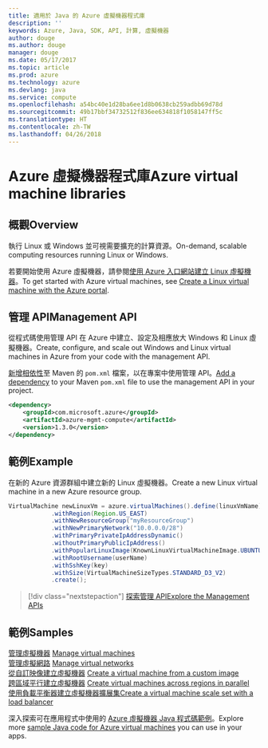 ```yaml
---
title: 適用於 Java 的 Azure 虛擬機器程式庫
description: ''
keywords: Azure, Java, SDK, API, 計算, 虛擬機器
author: douge
ms.author: douge
manager: douge
ms.date: 05/17/2017
ms.topic: article
ms.prod: azure
ms.technology: azure
ms.devlang: java
ms.service: compute
ms.openlocfilehash: a54bc40e1d28ba6ee1d8b0638cb259adbb69d78d
ms.sourcegitcommit: 49b17bbf34732512f836ee634818f1058147ff5c
ms.translationtype: HT
ms.contentlocale: zh-TW
ms.lasthandoff: 04/26/2018
---
```

# <a name="azure-virtual-machine-libraries"></a><span data-ttu-id="d99fe-103">Azure 虛擬機器程式庫</span><span class="sxs-lookup"><span data-stu-id="d99fe-103">Azure virtual machine libraries</span></span>

## <a name="overview"></a><span data-ttu-id="d99fe-104">概觀</span><span class="sxs-lookup"><span data-stu-id="d99fe-104">Overview</span></span>

<span data-ttu-id="d99fe-105">執行 Linux 或 Windows 並可視需要擴充的計算資源。</span><span class="sxs-lookup"><span data-stu-id="d99fe-105">On-demand, scalable computing resources running Linux or Windows.</span></span>

<span data-ttu-id="d99fe-106">若要開始使用 Azure 虛擬機器，請參閱[使用 Azure 入口網站建立 Linux 虛擬機器](/azure/virtual-machines/linux/quick-create-portal)。</span><span class="sxs-lookup"><span data-stu-id="d99fe-106">To get started with Azure virtual machines, see [Create a Linux virtual machine with the Azure portal](/azure/virtual-machines/linux/quick-create-portal).</span></span>

## <a name="management-api"></a><span data-ttu-id="d99fe-107">管理 API</span><span class="sxs-lookup"><span data-stu-id="d99fe-107">Management API</span></span>

<span data-ttu-id="d99fe-108">從程式碼使用管理 API 在 Azure 中建立、設定及相應放大 Windows 和 Linux 虛擬機器。</span><span class="sxs-lookup"><span data-stu-id="d99fe-108">Create, configure, and scale out Windows and Linux virtual machines in Azure from your code with the management API.</span></span>

<span data-ttu-id="d99fe-109">[新增相依性](https://maven.apache.org/guides/getting-started/index.html#How_do_I_use_external_dependencies)至 Maven 的 `pom.xml` 檔案，以在專案中使用管理 API。</span><span class="sxs-lookup"><span data-stu-id="d99fe-109">[Add a dependency](https://maven.apache.org/guides/getting-started/index.html#How_do_I_use_external_dependencies) to your Maven `pom.xml` file to use the management API in your project.</span></span>  

```XML
<dependency>
    <groupId>com.microsoft.azure</groupId>
    <artifactId>azure-mgmt-compute</artifactId>
    <version>1.3.0</version>
</dependency>
```   


## <a name="example"></a><span data-ttu-id="d99fe-110">範例</span><span class="sxs-lookup"><span data-stu-id="d99fe-110">Example</span></span>

<span data-ttu-id="d99fe-111">在新的 Azure 資源群組中建立新的 Linux 虛擬機器。</span><span class="sxs-lookup"><span data-stu-id="d99fe-111">Create a new Linux virtual machine in a new Azure resource group.</span></span>

```java
VirtualMachine newLinuxVm = azure.virtualMachines().define(linuxVmName)
            .withRegion(Region.US_EAST)
            .withNewResourceGroup("myResourceGroup")
            .withNewPrimaryNetwork("10.0.0.0/28")
            .withPrimaryPrivateIpAddressDynamic()
            .withoutPrimaryPublicIpAddress()
            .withPopularLinuxImage(KnownLinuxVirtualMachineImage.UBUNTU_SERVER_16_04_LTS)
            .withRootUsername(userName)
            .withSshKey(key)
            .withSize(VirtualMachineSizeTypes.STANDARD_D3_V2)
            .create();
```

> [!div class="nextstepaction"]
> [<span data-ttu-id="d99fe-112">探索管理 API</span><span class="sxs-lookup"><span data-stu-id="d99fe-112">Explore the Management APIs</span></span>](/java/api/overview/azure/virtualmachines/management)


## <a name="samples"></a><span data-ttu-id="d99fe-113">範例</span><span class="sxs-lookup"><span data-stu-id="d99fe-113">Samples</span></span>

<span data-ttu-id="d99fe-114">[管理虛擬機器][1] </span><span class="sxs-lookup"><span data-stu-id="d99fe-114">[Manage virtual machines][1] </span></span>  
<span data-ttu-id="d99fe-115">[管理虛擬網路][6] </span><span class="sxs-lookup"><span data-stu-id="d99fe-115">[Manage virtual networks][6] </span></span>  
<span data-ttu-id="d99fe-116">[從自訂映像建立虛擬機器][2] </span><span class="sxs-lookup"><span data-stu-id="d99fe-116">[Create a virtual machine from a custom image][2] </span></span>  
<span data-ttu-id="d99fe-117">[跨區域平行建立虛擬機器][5]  </span><span class="sxs-lookup"><span data-stu-id="d99fe-117">[Create virtual machines across regions in parallel][5]  </span></span>  
<span data-ttu-id="d99fe-118">[使用負載平衡器建立虛擬機器擴展集][7]</span><span class="sxs-lookup"><span data-stu-id="d99fe-118">[Create a virtual machine scale set with a load balancer][7]</span></span>    

[1]: ../docs-ref-conceptual/java-sdk-manage-virtual-machines.md
[2]: https://azure.microsoft.com/resources/samples/managed-disk-java-create-virtual-machine-using-custom-image/
[5]: ../docs-ref-conceptual/java-sdk-virtual-machines-in-parallel.md
[6]: ../docs-ref-conceptual/java-sdk-manage-virtual-networks.md
[7]: ../docs-ref-conceptual/java-sdk-manage-vm-scalesets.md

<span data-ttu-id="d99fe-119">深入探索可在應用程式中使用的 [Azure 虛擬機器 Java 程式碼範例](https://azure.microsoft.com/resources/samples/?platform=java&term=VM)。</span><span class="sxs-lookup"><span data-stu-id="d99fe-119">Explore more [sample Java code for Azure virtual machines](https://azure.microsoft.com/resources/samples/?platform=java&term=VM) you can use in your apps.</span></span>
